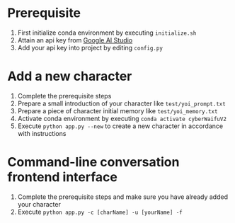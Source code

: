 # Prerequisite

1. First initialize conda environment by executing `initialize.sh`
2. Attain an api key from [Google AI Studio](https://aistudio.google.com)
3. Add your api key into project by editing `config.py`

# Add a new character

1. Complete the prerequisite steps
2. Prepare a small introduction of your character like `test/yoi_prompt.txt`
3. Prepare a piece of character initial memory like `test/yoi_memory.txt`
4. Activate conda environment by executing `conda activate cyberWaifuV2`
5. Execute `python app.py --new` to create a new character in accordance with instructions

# Command-line conversation frontend interface

1. Complete the prerequisite steps and make sure you have already added your character
2. Execute `python app.py -c [charName] -u [yourName] -f`